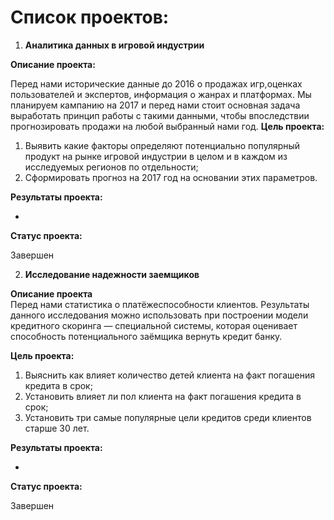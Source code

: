 # Список проектов:

1. **Аналитика данных в игровой индустрии**

**Описание проекта:**

  Перед нами исторические данные до 2016 о продажах игр,оценках пользователей и экспертов, информация о жанрах и платформах. Мы планируем кампанию на 2017 и перед нами стоит основная задача выработать принцип работы с такими данными, чтобы впоследствии прогнозировать продажи на любой выбранный нами год.
**Цель проекта:**

  1. Выявить какие факторы определяют потенциально популярный продукт на рынке игровой индустрии в целом и в каждом из исследуемых регионов по отдельности;
  2. Сформировать прогноз на 2017 год на основании этих параметров.

**Результаты проекта:**

-
**Статус проекта:**

Завершен

2. **Исследование надежности заемщиков**

**Описание проекта**  
  Перед нами статистика о платёжеспособности клиентов. Результаты данного исследования можно использовать при построении модели кредитного скоринга — специальной системы, которая оценивает способность потенциального заёмщика вернуть кредит банку.
  
**Цель проекта:**
  1. Выяснить как влияет количество детей клиента на факт погашения кредита в срок;
  2. Установить влияет ли пол клиента на факт погашения кредита в срок;
  3. Установить три самые популярные цели кредитов среди клиентов старше 30 лет.

**Результаты проекта:**

-
**Статус проекта:**

Завершен


